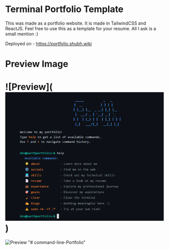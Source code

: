 # Terminal Portfolio Template
This was made as a portfolio website. It is made in TailwindCSS and ReactJS. Feel free to use this as a template for your resume. All I ask is a small mention :)

Deployed on - https://portfolio.shubh.wiki

# Preview Image
![Preview](![alt text](image.png))
=======
![Preview](![image](https://github.com/user-attachments/assets/bb56b818-5029-46bf-a9f6-a2d058180286)
)
"# command-line-Portfolio" 
